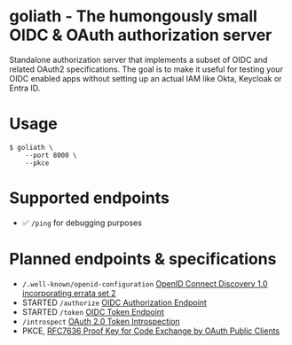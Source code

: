 
# goliath - The humongously small OIDC & OAuth authorization server

Standalone authorization server that implements a subset of OIDC and
related OAuth2 specifications. The goal is to make it useful for
testing your OIDC enabled apps without setting up an actual IAM like
Okta, Keycloak or Entra ID.

# Usage

```text
$ goliath \
    --port 8000 \
    --pkce
```

# Supported endpoints
- ✅ `/ping` for debugging purposes

# Planned endpoints & specifications

- `/.well-known/openid-configuration` [OpenID Connect Discovery 1.0
  incorporating errata set
  2](https://openid.net/specs/openid-connect-discovery-1_0.html)
- STARTED `/authorize` [OIDC Authorization Endpoint ](https://openid.net/specs/openid-connect-core-1_0.html#AuthorizationEndpoint)
- STARTED `/token` [OIDC Token Endpoint ](https://openid.net/specs/openid-connect-core-1_0.html#TokenEndpoint)
- `/introspect` [OAuth 2.0 Token
  Introspection](https://datatracker.ietf.org/doc/html/rfc7662)
- PKCE, [RFC7636 Proof Key for Code Exchange by OAuth Public
  Clients](https://www.rfc-editor.org/rfc/rfc7636)
